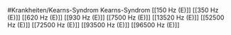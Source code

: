 #Krankheiten/Kearns-Syndrom
Kearns-Syndrom
[[150 Hz (E)]]
[[350 Hz (E)]]
[[620 Hz (E)]]
[[930 Hz (E)]]
[[7500 Hz (E)]]
[[13520 Hz (E)]]
[[52500 Hz (E)]]
[[72500 Hz (E)]]
[[93500 Hz (E)]]
[[96500 Hz (E)]]